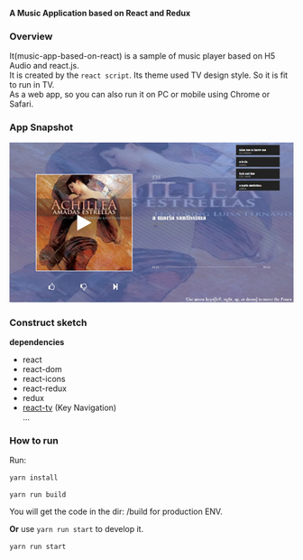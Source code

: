 __A Music Application based on React and Redux__  

### Overview
It(music-app-based-on-react) is a sample of music player based on H5 Audio and react.js.   
It is created by the `react script`.
Its theme used TV design style. So it is fit to run in TV.  
As a web app, so you can also run it on PC or mobile using Chrome or Safari.

### App Snapshot
![music app snapshot](snapshot.jpg)


### Construct sketch  
__dependencies__  
- react  
- react-dom  
- react-icons  
- react-redux  
- redux  
- [react-tv](https://github.com/opennext/react-tv) (Key Navigation)   
  ...  

### How to run
Run:
```shell
yarn install
```
```
yarn run build
```
You will get the code in the dir: /build for production ENV.

__Or__ use `yarn run start` to develop it.
```
yarn run start
```